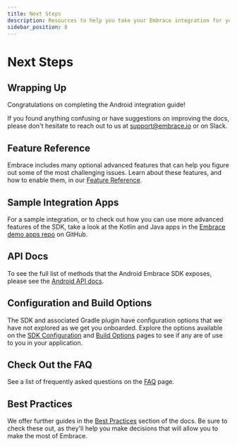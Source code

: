 ```yaml
---
title: Next Steps
description: Resources to help you take your Embrace integration for your Android application to the next level
sidebar_position: 8
---
```


# Next Steps

## Wrapping Up

Congratulations on completing the Android integration guide! 

If you found anything confusing or have suggestions on improving the docs,
please don't hesitate to reach out to us at <support@embrace.io> or on Slack.

## Feature Reference

Embrace includes many optional advanced features that can help you figure out some of 
the most challenging issues. Learn about these features, and how to enable them, in
our [Feature Reference](/android/features/).


## Sample Integration Apps

For a sample integration, or to check out how you can use more advanced features of the SDK, take a look at the Kotlin
and Java apps in the <a href="https://github.com/embrace-io/embrace-demo-apps/tree/master/android" target="_blank">Embrace demo apps repo</a> on GitHub.

## API Docs

To see the full list of methods that the Android Embrace SDK exposes, please see the [Android API docs](/api/android/).

## Configuration and Build Options

The SDK and associated Gradle plugin have configuration options that we have not explored as we get you onboarded.
Explore the options available on the [SDK Configuration](/android/features/configuration-file/)
and [Build Options](/android/features/build-options) pages to see if any are of use to you in your
application.

## Check Out the FAQ

See a list of frequently asked questions on the [FAQ](/android/faq/) page.

## Best Practices

We offer further guides in the [Best Practices](/best-practices/) section of the docs.
Be sure to check these out, as they'll help you make decisions that will allow you to make the most of Embrace.
